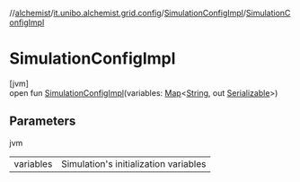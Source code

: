//[alchemist](../../../index.md)/[it.unibo.alchemist.grid.config](../index.md)/[SimulationConfigImpl](index.md)/[SimulationConfigImpl](-simulation-config-impl.md)

# SimulationConfigImpl

[jvm]\
open fun [SimulationConfigImpl](-simulation-config-impl.md)(variables: [Map](https://docs.oracle.com/javase/8/docs/api/java/util/Map.html)<[String](https://docs.oracle.com/javase/8/docs/api/java/lang/String.html), out [Serializable](https://docs.oracle.com/javase/8/docs/api/java/io/Serializable.html)>)

## Parameters

jvm

| | |
|---|---|
| variables | Simulation's initialization variables |
